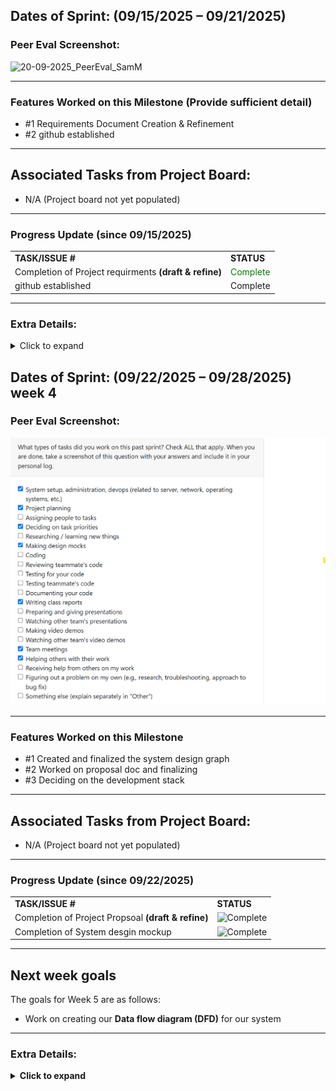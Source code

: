 ## Dates of Sprint: (09/15/2025 – 09/21/2025)

### Peer Eval Screenshot:
<img width="1080" height="626" alt="20-09-2025_PeerEval_SamM" src="https://github.com/user-attachments/assets/6f3506a1-dca2-4b9d-9128-81e1625d9b01" />




---

### Features Worked on this Milestone (Provide sufficient detail)
  * #1 Requirements Document Creation & Refinement  
  * #2 github established

---

## Associated Tasks from Project Board:
- N/A (Project board not yet populated)

---

### Progress Update (since 09/15/2025)

<table>
    <tr>
        <td><strong>TASK/ISSUE #</strong></td>
        <td><strong>STATUS</strong></td>
    </tr>
    <tr>
        <td>Completion of Project requirments <span style=" font-weight:bold">(draft & refine)</span> </td>
        <td><span style= "color:green"; font-weight:bold>Complete</span></td >
    </tr>
    <tr>
        <td>github established</td>
        <td>Complete</td >
    </tr>
</table>


---

### Extra Details:
<details>
    <summary>Click to expand</summary>
    The main focus for this week was setting up the GitHub repository and 
    collaborating with other team members to discuss and refine our project 
    requirements <span style="font-weight:bold">(functional and non-functional)</span>. Additionally, no issues have been added to the project board yet.
</details>





## Dates of Sprint: (09/22/2025 – 09/28/2025) week 4


### Peer Eval Screenshot:
![alt text](image.png)



---

### Features Worked on this Milestone   
  * #1 Created and finalized the system design graph
  * #2 Worked on proposal doc and finalizing 
  * #3 Deciding on the development stack
  

---

## Associated Tasks from Project Board:
- N/A (Project board not yet populated)

---

### Progress Update (since 09/22/2025)

<table>
    <tr>
        <td><strong>TASK/ISSUE #</strong></td>
        <td><strong>STATUS</strong></td>
    </tr>
    <tr>
        <td>Completion of Project Propsoal <strong>(draft & refine)</strong> </td>
        <td><img src="https://img.shields.io/badge/Status-Complete-green" alt="Complete"></td>
    </tr>
    <tr>
     <td>Completion of System desgin mockup</td>
     <td><img src="https://img.shields.io/badge/Status-Complete-green" alt="Complete"></td>
    </tr>
    
</table>


---
## Next week goals
The goals for Week 5 are as follows:
- Work on creating our <strong>Data flow diagram (DFD)</strong> for our system

---

### Extra Details:
<details>
  <summary><b>Click to expand</b></summary>
  This week's focus was on various aspects of the project proposal, with me working on the <strong>Project Scope and Usage Scenario</strong> of the project proposal document.
</details>


